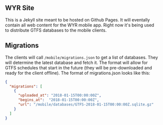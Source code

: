 ## WYR Site

This is a Jekyll site meant to be hosted on Github Pages.
It will eventally contain all web content for the WYR mobile app.
Right now it's being used to distribute GTFS databases to the mobile clients.

## Migrations

The clients will call `/mobile/migrations.json` to get a list of databases.
They will determine the latest database and fetch it. The format will allow for
GTFS schedules that start in the future (they will be pre-downloaded and ready for the client offline).
The format of migrations.json looks like this:

```json
{
  "migrations": [
    {
      "uploaded_at": "2018-01-15T00:00:00Z",
      "begins_at":  "2018-01-15T00:00:00Z",
      "url": "/mobile/databases/GTFS-2018-01-15T00:00:00Z.sqlite.gz"
    }
  ]
}
```
